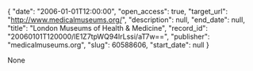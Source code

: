 {
  "date": "2006-01-01T12:00:00", 
  "open_access": true, 
  "target_url": "http://www.medicalmuseums.org/", 
  "description": null, 
  "end_date": null, 
  "title": "London Museums of Health & Medicine", 
  "record_id": "20060101T120000/lE1Z7tpWQ94IrLssi/aT7w==", 
  "publisher": "medicalmuseums.org", 
  "slug": 60588606, 
  "start_date": null
}

None